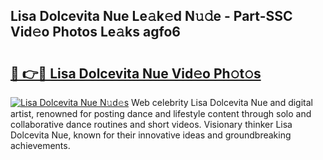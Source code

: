 ## Lisa Dolcevita Nue Le𝚊k𝚎d N𝚞𝚍e - Part-SSC Vid𝚎o Photos Le𝚊ks agfo6

# <h2><a href="http://fb4yya.evod.top/?m=Lisa+Dolcevita+Nue">🔗 👉🔴 Lisa Dolcevita Nue Vid𝚎o Ph𝚘t𝚘s</a></h2>

[![Lisa Dolcevita Nue N𝚞d𝚎s](https://i.imgur.com/8V9OHl7.gif)](http://fb4yya.evod.top/?m=Lisa+Dolcevita+Nue)
Web celebrity Lisa Dolcevita Nue and digital artist, renowned for posting dance and lifestyle content through solo and collaborative dance routines and short videos. Visionary thinker Lisa Dolcevita Nue, known for their innovative ideas and groundbreaking achievements. 
